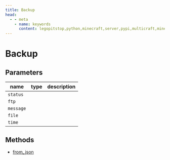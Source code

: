 ```yaml
---
title: Backup
head:
  - - meta
    - name: keywords
      content: legopitstop,python,minecraft,server,pypi,multicraft,minecraftserver,pythonpackage
---
```


# Backup

## Parameters

| name      | type | description |
| --------- | ---- | ----------- |
| `status`  |      |             |
| `ftp`     |      |             |
| `message` |      |             |
| `file`    |      |             |
| `time`    |      |             |

## Methods

- [from_json](#from-json)

